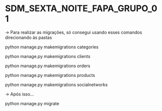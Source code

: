 # SDM_SEXTA_NOITE_FAPA_GRUPO_01

-> Para realizar as migrações, só consegui usando esses comandos direcionando às pastas

python manage.py makemigrations categories

python manage.py makemigrations clients

python manage.py makemigrations orders

python manage.py makemigrations products

python manage.py makemigrations socialnetworks

-> Após isso...

python manage.py migrate